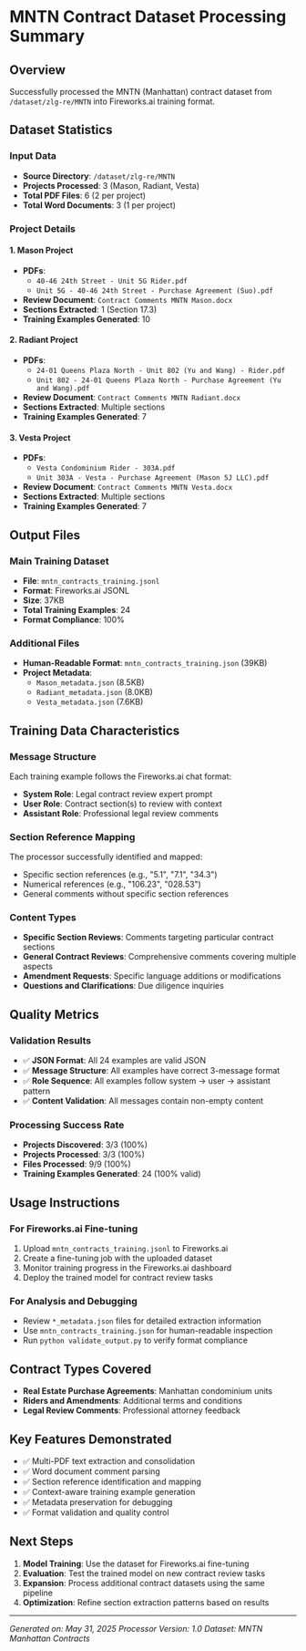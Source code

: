 # MNTN Contract Dataset Processing Summary

## Overview
Successfully processed the MNTN (Manhattan) contract dataset from `/dataset/zlg-re/MNTN` into Fireworks.ai training format.

## Dataset Statistics

### Input Data
- **Source Directory**: `/dataset/zlg-re/MNTN`
- **Projects Processed**: 3 (Mason, Radiant, Vesta)
- **Total PDF Files**: 6 (2 per project)
- **Total Word Documents**: 3 (1 per project)

### Project Details

#### 1. Mason Project
- **PDFs**: 
  - `40-46 24th Street - Unit 5G Rider.pdf`
  - `Unit 5G - 40-46 24th Street - Purchase Agreement (Suo).pdf`
- **Review Document**: `Contract Comments MNTN Mason.docx`
- **Sections Extracted**: 1 (Section 17.3)
- **Training Examples Generated**: 10

#### 2. Radiant Project
- **PDFs**: 
  - `24-01 Queens Plaza North - Unit 802 (Yu and Wang) - Rider.pdf`
  - `Unit 802 - 24-01 Queens Plaza North - Purchase Agreement (Yu and Wang).pdf`
- **Review Document**: `Contract Comments MNTN Radiant.docx`
- **Sections Extracted**: Multiple sections
- **Training Examples Generated**: 7

#### 3. Vesta Project
- **PDFs**: 
  - `Vesta Condominium Rider - 303A.pdf`
  - `Unit 303A - Vesta - Purchase Agreement (Mason 5J LLC).pdf`
- **Review Document**: `Contract Comments MNTN Vesta.docx`
- **Sections Extracted**: Multiple sections
- **Training Examples Generated**: 7

## Output Files

### Main Training Dataset
- **File**: `mntn_contracts_training.jsonl`
- **Format**: Fireworks.ai JSONL
- **Size**: 37KB
- **Total Training Examples**: 24
- **Format Compliance**: 100%

### Additional Files
- **Human-Readable Format**: `mntn_contracts_training.json` (39KB)
- **Project Metadata**: 
  - `Mason_metadata.json` (8.5KB)
  - `Radiant_metadata.json` (8.0KB)
  - `Vesta_metadata.json` (7.6KB)

## Training Data Characteristics

### Message Structure
Each training example follows the Fireworks.ai chat format:
- **System Role**: Legal contract review expert prompt
- **User Role**: Contract section(s) to review with context
- **Assistant Role**: Professional legal review comments

### Section Reference Mapping
The processor successfully identified and mapped:
- Specific section references (e.g., "5.1", "7.1", "34.3")
- Numerical references (e.g., "106.23", "028.53")
- General comments without specific section references

### Content Types
- **Specific Section Reviews**: Comments targeting particular contract sections
- **General Contract Reviews**: Comprehensive comments covering multiple aspects
- **Amendment Requests**: Specific language additions or modifications
- **Questions and Clarifications**: Due diligence inquiries

## Quality Metrics

### Validation Results
- ✅ **JSON Format**: All 24 examples are valid JSON
- ✅ **Message Structure**: All examples have correct 3-message format
- ✅ **Role Sequence**: All examples follow system → user → assistant pattern
- ✅ **Content Validation**: All messages contain non-empty content

### Processing Success Rate
- **Projects Discovered**: 3/3 (100%)
- **Projects Processed**: 3/3 (100%)
- **Files Processed**: 9/9 (100%)
- **Training Examples Generated**: 24 (100% valid)

## Usage Instructions

### For Fireworks.ai Fine-tuning
1. Upload `mntn_contracts_training.jsonl` to Fireworks.ai
2. Create a fine-tuning job with the uploaded dataset
3. Monitor training progress in the Fireworks.ai dashboard
4. Deploy the trained model for contract review tasks

### For Analysis and Debugging
- Review `*_metadata.json` files for detailed extraction information
- Use `mntn_contracts_training.json` for human-readable inspection
- Run `python validate_output.py` to verify format compliance

## Contract Types Covered
- **Real Estate Purchase Agreements**: Manhattan condominium units
- **Riders and Amendments**: Additional terms and conditions
- **Legal Review Comments**: Professional attorney feedback

## Key Features Demonstrated
- ✅ Multi-PDF text extraction and consolidation
- ✅ Word document comment parsing
- ✅ Section reference identification and mapping
- ✅ Context-aware training example generation
- ✅ Metadata preservation for debugging
- ✅ Format validation and quality control

## Next Steps
1. **Model Training**: Use the dataset for Fireworks.ai fine-tuning
2. **Evaluation**: Test the trained model on new contract review tasks
3. **Expansion**: Process additional contract datasets using the same pipeline
4. **Optimization**: Refine section extraction patterns based on results

---
*Generated on: May 31, 2025*
*Processor Version: 1.0*
*Dataset: MNTN Manhattan Contracts* 